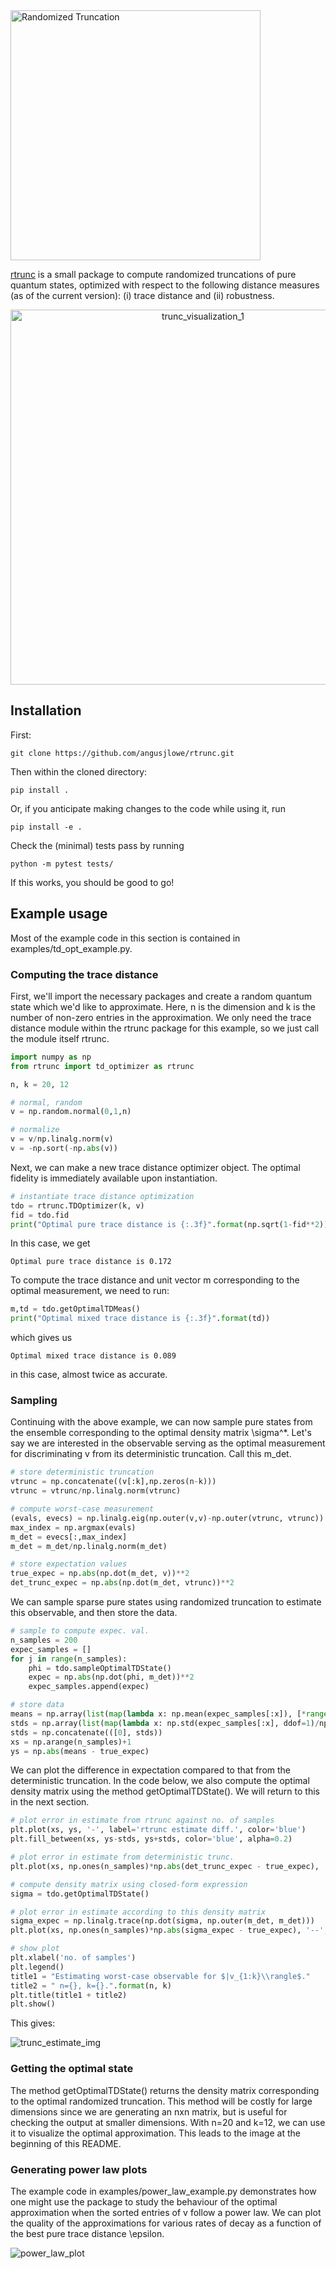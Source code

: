 <img src="static/img/animation.gif" alt="Randomized Truncation" width="400"/>

<a href="https://github.com/angusjlowe/rtrunc">rtrunc</a> is a small package to compute randomized truncations of
pure quantum states, optimized with respect to the following distance measures
(as of the current version): (i) trace distance and (ii) robustness.

<p align="center">
<img src="static/img/trunc_visualization_1.png" alt="trunc_visualization_1" width="600"/>
</p>

## Installation

First:

```console
git clone https://github.com/angusjlowe/rtrunc.git
```
Then within the cloned directory:

```console
pip install .
```

Or, if you anticipate making changes to the code while using it,
run

```console
pip install -e .
```

Check the (minimal) tests pass by running

```console
python -m pytest tests/
```

If this works, you should be good to go!

## Example usage

Most of the example code in this section is contained in examples/td_opt_example.py.

### Computing the trace distance
First, we'll import the necessary packages and create a random quantum
state which we'd like to approximate. Here, n is the dimension and k is the
number of non-zero entries in the approximation. We only need the
trace distance module within the rtrunc package for this example, so we
just call the module itself rtrunc.

```python
import numpy as np
from rtrunc import td_optimizer as rtrunc

n, k = 20, 12

# normal, random
v = np.random.normal(0,1,n)

# normalize
v = v/np.linalg.norm(v)
v = -np.sort(-np.abs(v))
```

Next, we can make a new trace distance optimizer object. The optimal
fidelity is immediately available upon instantiation.

```python
# instantiate trace distance optimization
tdo = rtrunc.TDOptimizer(k, v)
fid = tdo.fid
print("Optimal pure trace distance is {:.3f}".format(np.sqrt(1-fid**2)))
```
In this case, we get

```console
Optimal pure trace distance is 0.172
```

To compute the trace distance and unit vector m corresponding to
the optimal measurement, we need to run:

```python
m,td = tdo.getOptimalTDMeas()
print("Optimal mixed trace distance is {:.3f}".format(td))
```
which gives us

```console
Optimal mixed trace distance is 0.089
```
in this case, almost twice as accurate.


### Sampling

Continuing with the above example, we can now sample pure states
from the ensemble corresponding to the optimal density matrix \sigma^*.
Let's say we are interested in the observable
serving as the optimal measurement for discriminating v from its
deterministic truncation. Call this m_det.

```python
# store deterministic truncation
vtrunc = np.concatenate((v[:k],np.zeros(n-k)))
vtrunc = vtrunc/np.linalg.norm(vtrunc)

# compute worst-case measurement
(evals, evecs) = np.linalg.eig(np.outer(v,v)-np.outer(vtrunc, vtrunc))
max_index = np.argmax(evals)
m_det = evecs[:,max_index]
m_det = m_det/np.linalg.norm(m_det)

# store expectation values
true_expec = np.abs(np.dot(m_det, v))**2
det_trunc_expec = np.abs(np.dot(m_det, vtrunc))**2
```

We can sample sparse pure states using randomized truncation to estimate
this observable, and then store the data.

```python
# sample to compute expec. val.
n_samples = 200
expec_samples = []
for j in range(n_samples):
    phi = tdo.sampleOptimalTDState()
    expec = np.abs(np.dot(phi, m_det))**2
    expec_samples.append(expec)

# store data
means = np.array(list(map(lambda x: np.mean(expec_samples[:x]), [*range(1,n_samples+1)])))
stds = np.array(list(map(lambda x: np.std(expec_samples[:x], ddof=1)/np.sqrt(x), [*range(2,n_samples+1)])))
stds = np.concatenate(([0], stds))
xs = np.arange(n_samples)+1
ys = np.abs(means - true_expec)
```
We can plot the difference in expectation compared to that from the
deterministic truncation. In the code below, we also compute the optimal
density matrix using the method getOptimalTDState(). We will return
to this in the next section.

```python
# plot error in estimate from rtrunc against no. of samples
plt.plot(xs, ys, '-', label='rtrunc estimate diff.', color='blue')
plt.fill_between(xs, ys-stds, ys+stds, color='blue', alpha=0.2)

# plot error in estimate from deterministic trunc.
plt.plot(xs, np.ones(n_samples)*np.abs(det_trunc_expec - true_expec), '--', color='black', label='closed-form dtrunc. expec. diff.')

# compute density matrix using closed-form expression
sigma = tdo.getOptimalTDState()

# plot error in estimate according to this density matrix
sigma_expec = np.linalg.trace(np.dot(sigma, np.outer(m_det, m_det)))
plt.plot(xs, np.ones(n_samples)*np.abs(sigma_expec - true_expec), '--', color='red', label='closed-form rtrunc expec. diff.')

# show plot
plt.xlabel('no. of samples')
plt.legend()
title1 = "Estimating worst-case observable for $|v_{1:k}\\rangle$."
title2 = " n={}, k={}.".format(n, k)
plt.title(title1 + title2)
plt.show()
```

This gives:

![trunc_estimate_img](static/img/trunc_estimate_1.png)


### Getting the optimal state

The method getOptimalTDState() returns the density matrix corresponding
to the optimal randomized truncation. This method will be costly for large
dimensions since we are generating an nxn matrix, but is useful for checking
the output at smaller dimensions. With n=20 and k=12, we can use it to
visualize the optimal approximation. This leads to the image at the
beginning of this README.

### Generating power law plots

The example code in examples/power_law_example.py demonstrates how one
might use the package to study the behaviour of the optimal approximation
when the sorted entries of v follow a power law. We can plot the quality of
the approximations for various rates of decay as a function of the best pure
trace distance \epsilon.

![power_law_plot](static/img/power_law_plot_1.png)

